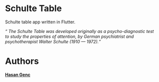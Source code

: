 # Schulte Table
Schulte table app written in Flutter.

<p>
<i>
<q cite="https://en.wikipedia.org/wiki/Schulte_table">
The Schulte Table was developed originally as a psycho-diagnostic test to study the properties of attention, by German psychiatrist and psychotherapist Walter Schulte (1910 — 1972).</q>
</i>
<p>


# Authors
[**Hasan Genc**](https://github.com/hasangenc0/)
